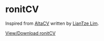 # ronitCV
Inspired from [AltaCV](https://github.com/liantze/AltaCV) written by [LianTze Lim](http://liantze.penguinattack.org/).

[View/Download ronitCV](https://github.com/ronit-sh/ronitCV/releases/latest/download/ronitCV.pdf)
